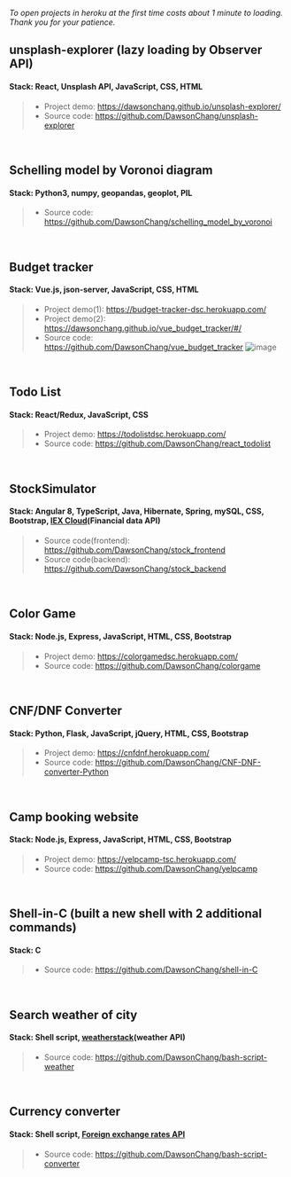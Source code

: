 *To open projects in heroku at the first time costs about 1 minute to loading. Thank you for your patience.*

## unsplash-explorer (lazy loading by Observer API)
#### Stack: React, Unsplash API, JavaScript, CSS, HTML
> - Project demo: https://dawsonchang.github.io/unsplash-explorer/ <br />
> - Source code: https://github.com/DawsonChang/unsplash-explorer

<br />

## Schelling model by Voronoi diagram
#### Stack: Python3, numpy, geopandas, geoplot, PIL
> - Source code: https://github.com/DawsonChang/schelling_model_by_voronoi

<br />

## Budget tracker
#### Stack: Vue.js, json-server, JavaScript, CSS, HTML
> - Project demo(1): https://budget-tracker-dsc.herokuapp.com/ <br />
> - Project demo(2): https://dawsonchang.github.io/vue_budget_tracker/#/ <br />
> - Source code: https://github.com/DawsonChang/vue_budget_tracker
![image](https://github.com/DawsonChang/project/blob/master/vue_budget_tracker2.gif)
<br />

## Todo List
#### Stack: React/Redux, JavaScript, CSS
> - Project demo: https://todolistdsc.herokuapp.com/ <br />
> - Source code: https://github.com/DawsonChang/react_todolist

<br />

## StockSimulator
#### Stack: Angular 8, TypeScript, Java, Hibernate, Spring, mySQL, CSS, Bootstrap, [IEX Cloud](https://iexcloud.io/)(Financial data API)
> - Source code(frontend): https://github.com/DawsonChang/stock_frontend <br />
> - Source code(backend): https://github.com/DawsonChang/stock_backend

<br />

## Color Game
#### Stack: Node.js, Express, JavaScript, HTML, CSS, Bootstrap
> - Project demo: https://colorgamedsc.herokuapp.com/ <br />
> - Source code: https://github.com/DawsonChang/colorgame

<br />

## CNF/DNF Converter
#### Stack: Python, Flask, JavaScript, jQuery, HTML, CSS, Bootstrap
> - Project demo: https://cnfdnf.herokuapp.com/ <br />
> - Source code: https://github.com/DawsonChang/CNF-DNF-converter-Python

<br />

## Camp booking website
#### Stack: Node.js, Express, JavaScript, HTML, CSS, Bootstrap
> - Project demo: https://yelpcamp-tsc.herokuapp.com/ <br />
> - Source code: https://github.com/DawsonChang/yelpcamp

<br />

## Shell-in-C (built a new shell with 2 additional commands)
#### Stack: C
> - Source code: https://github.com/DawsonChang/shell-in-C

<br />

## Search weather of city
#### Stack: Shell script, [weatherstack](https://weatherstack.com/)(weather API)
> - Source code: https://github.com/DawsonChang/bash-script-weather

<br />

## Currency converter
#### Stack: Shell script, [Foreign exchange rates API](https://exchangeratesapi.io/)
> - Source code: https://github.com/DawsonChang/bash-script-converter
